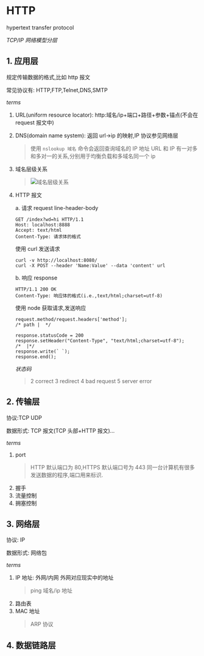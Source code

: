 # HTTP

hypertext transfer protocol

_TCP/IP 网络模型分层_

## 1. 应用层

规定传输数据的格式,比如 http 报文

常见协议有: HTTP,FTP,Telnet,DNS,SMTP

_terms_

1. URL(uniform resource locator): http:域名/ip+端口+路径+参数+锚点(不会在 request 报文中)
2. DNS(domain name system): 返回 url->ip 的映射,IP 协议参见网络层
   > 使用 `nslookup 域名` 命令会返回查询域名的 IP 地址
   > URL 和 IP 有一对多和多对一的关系,分别用于均衡负载和多域名同一个 ip
3. 域名层级关系

   > ![域名层级关系](https://cdn.xiaolincoding.com/gh/xiaolincoder/ImageHost/%E8%AE%A1%E7%AE%97%E6%9C%BA%E7%BD%91%E7%BB%9C/%E9%94%AE%E5%85%A5%E7%BD%91%E5%9D%80%E8%BF%87%E7%A8%8B/5.jpg)

4. HTTP 报文

   a. 请求 request line-header-body

   ```
   GET /index?wd=hi HTTP/1.1
   Host: localhost:8888
   Accept: text/html
   Content-Type: 请求体的格式
   ```

   使用 curl 发送请求

   ```
   curl -v http://localhost:8080/
   curl -X POST --header 'Name:Value' --data 'content' url
   ```

   b. 响应 response

   ```
   HTTP/1.1 200 OK
   Content-Type: 响应体的格式(i.e.,text/html;charset=utf-8)
   ```

   使用 node 获取请求,发送响应

   ```
   request.method/request.headers['method'];
   /* path |  */

   response.statusCode = 200
   response.setHeader("Content-Type", "text/html;charset=utf-8");
   /*  |*/
   response.write(` `);
   response.end();

   ```

   _状态码_

   > 2 correct
   > 3 redirect
   > 4 bad request
   > 5 server error

## 2. 传输层

协议:TCP UDP

数据形式: TCP 报文(TCP 头部+HTTP 报文)...

_terms_

1. port
   > HTTP 默认端口为 80,HTTPS 默认端口号为 443
   > 同一台计算机有很多发送数据的程序,端口用来标识.
2. 握手
3. 流量控制
4. 拥塞控制

## 3. 网络层

协议: IP

数据形式: 网络包

_terms_

1. IP 地址: 外网/内网 外网对应现实中的地址
   > ping 域名/ip 地址
2. 路由表
3. MAC 地址
   > ARP 协议

## 4. 数据链路层
